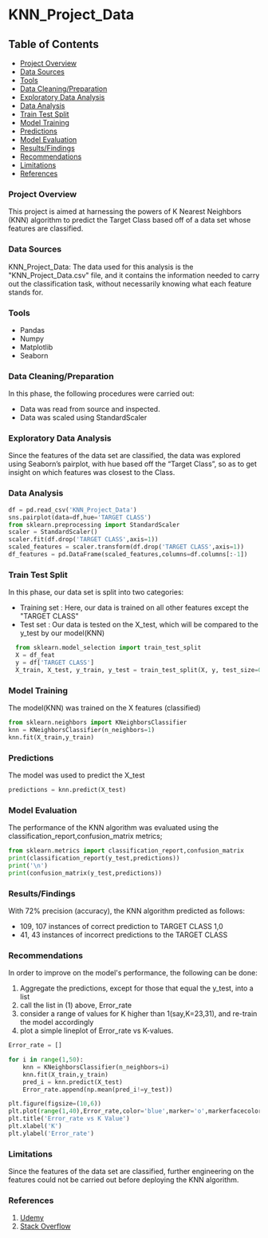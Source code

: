 # KNN_Project_Data

## Table of Contents
- [Project Overview](#project-overview)
- [Data Sources](#data-sources)
- [Tools](#tools)
- [Data Cleaning/Preparation](#data-cleaning/preparation)
- [Exploratory Data Analysis](#exploratory-data-analysis)
- [Data Analysis](#data-analysis)
- [Train Test Split](#train-test-split)
- [Model Training](#model-training)
- [Predictions](#predictions)
- [Model Evaluation](#model-evaluation)
- [Results/Findings](#results/findings)
- [Recommendations](#recommendations)
- [Limitations](#limitations)
- [References](#references)
### Project Overview
This project is aimed at harnessing the powers of K Nearest Neighbors (KNN) algorithm to predict the Target Class based off of a data set whose features are classified.
### Data Sources
KNN_Project_Data: The data used for this analysis is the "KNN_Project_Data.csv" file, and it contains the information needed to carry out the classification task, without necessarily knowing what each feature stands for.
### Tools
- Pandas
- Numpy
- Matplotlib
- Seaborn
### Data Cleaning/Preparation
  In this phase, the following procedures were carried out:
- Data was read from source and inspected.
- Data was scaled using StandardScaler
### Exploratory Data Analysis
Since the features of the data set are classified, the data was explored using Seaborn’s pairplot, with hue based off the “Target Class”, so as to get insight on which features was closest to the Class.
### Data Analysis
```python
df = pd.read_csv('KNN_Project_Data')
sns.pairplot(data=df,hue='TARGET CLASS')
from sklearn.preprocessing import StandardScaler
scaler = StandardScaler()
scaler.fit(df.drop('TARGET CLASS',axis=1))
scaled_features = scaler.transform(df.drop('TARGET CLASS',axis=1))
df_features = pd.DataFrame(scaled_features,columns=df.columns[:-1])
```
### Train Test Split
In this phase, our data set is split into two categories:
- Training set : Here, our data is trained on all other features except the "TARGET CLASS"
- Test set : Our data is tested on the X_test, which will be compared to the y_test by our model(KNN)
```python
  from sklearn.model_selection import train_test_split
  X = df_feat
  y = df['TARGET CLASS']
  X_train, X_test, y_train, y_test = train_test_split(X, y, test_size=0.3, random_state=101)
```
### Model Training
The model(KNN) was trained on the X features (classified)
```python
from sklearn.neighbors import KNeighborsClassifier
knn = KNeighborsClassifier(n_neighbors=1)
knn.fit(X_train,y_train)
```
### Predictions
The model was used to predict the X_test
```python
predictions = knn.predict(X_test)
```
### Model Evaluation
The performance of the KNN algorithm was evaluated using the classification_report,confusion_matrix metrics;
```python
from sklearn.metrics import classification_report,confusion_matrix
print(classification_report(y_test,predictions))
print('\n')
print(confusion_matrix(y_test,predictions))
```
### Results/Findings
With 72% precision (accuracy), the KNN algorithm predicted as follows:
- 109, 107 instances of correct prediction to TARGET CLASS 1,0
- 41, 43 instances of incorrect predictions to the TARGET CLASS
### Recommendations
In order to improve on the model's performance, the following can be done:
1. Aggregate the predictions, except for those that equal the y_test, into a list
2. call the list in (1) above, Error_rate
3. consider a range of values for K higher than 1(say,K=23,31), and re-train the model accordingly
4. plot a simple lineplot of Error_rate vs K-values.
```python
Error_rate = []

for i in range(1,50):
    knn = KNeighborsClassifier(n_neighbors=i)
    knn.fit(X_train,y_train)
    pred_i = knn.predict(X_test)
    Error_rate.append(np.mean(pred_i!=y_test))
```
```python
plt.figure(figsize=(10,6))
plt.plot(range(1,40),Error_rate,color='blue',marker='o',markerfacecolor='red',linestyle='dashed',markersize=10)
plt.title('Error_rate vs K Value')
plt.xlabel('K')
plt.ylabel('Error_rate')
```
### Limitations
Since the features of the data set are classified, further engineering on the features could not be carried out before deploying the KNN algorithm.
### References
1. [Udemy](https://Udemy.com)
2. [Stack Overflow](https://stack.com)


